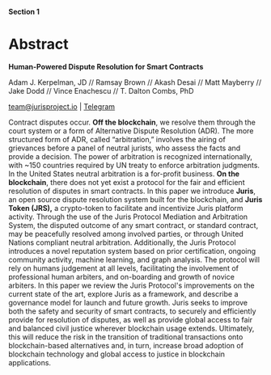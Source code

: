 
**Section 1**
# Abstract  

**Human-Powered Dispute Resolution for Smart Contracts** 

Adam J. Kerpelman, JD // Ramsay Brown // Akash Desai // Matt Mayberry // Jake Dodd  // Vince Enachescu  // T. Dalton Combs, PhD

[team@jurisproject.io][1] \| [Telegram][2]

Contract disputes occur. **Off the blockchain**, we resolve them through the court system or a form of Alternative Dispute Resolution \(ADR\). The more structured form of ADR, called “arbitration,” involves the airing of grievances before a panel of neutral jurists, who assess the facts and provide a decision. The power of arbitration is recognized internationally, with \~150 countries required by UN treaty to enforce arbitration judgments. In the United States neutral arbitration is a for-profit business. **On the blockchain**, there does not yet exist a protocol for the fair and efficient resolution of disputes in smart contracts. In this paper we introduce **Juris**, an open source dispute resolution system built for the blockchain, and **Juris Token \(JRS\),** a crypto-token to facilitate and incentivize Juris platform activity. Through the use of the Juris Protocol Mediation and Arbitration System, the disputed outcome of any smart contract, or standard contract, may be peacefully resolved among involved parties, or through United Nations compliant neutral arbitration. Additionally, the Juris Protocol introduces a novel reputation system based on prior certification, ongoing community activity, machine learning, and graph analysis. The protocol will rely on humans judgement at all levels, facilitating the involvement of professional human arbiters, and on-boarding and growth of novice arbiters. In this paper we review the Juris Protocol's improvements on the current state of the art, explore Juris as a framework, and describe a governance model for launch and future growth. Juris seeks to improve both the safety and security of smart contracts, to securely and efficiently provide for resolution of disputes, as well as provide global access to fair and balanced civil justice wherever blockchain usage extends. Ultimately, this will reduce the risk in the transition of traditional transactions onto blockchain-based alternatives and, in turn, increase broad adoption of blockchain technology and global access to justice in blockchain applications. 

[1]:	mailto:team@jurisproject.io
[2]:	https://t.me/jurisproject

